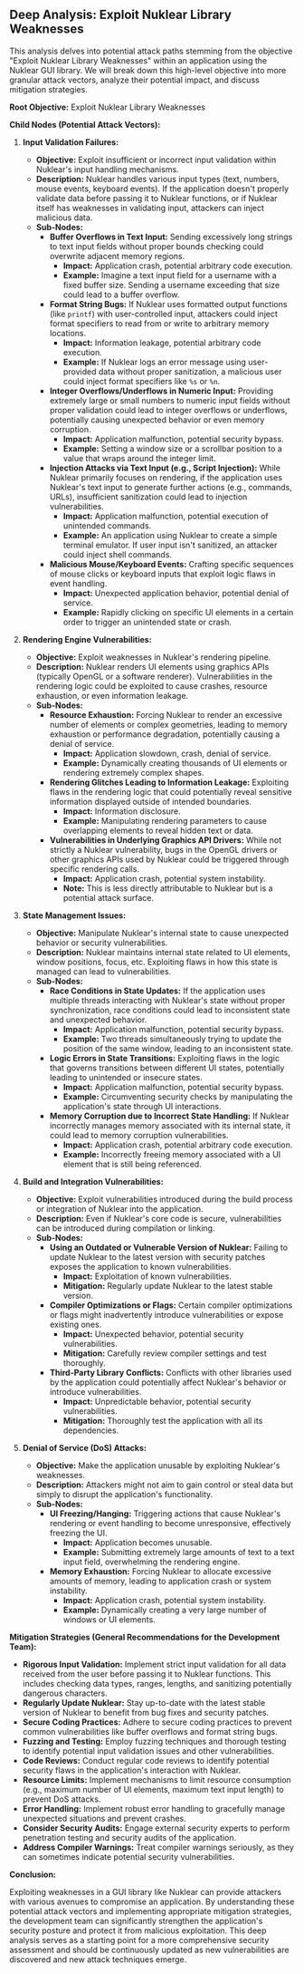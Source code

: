## Deep Analysis: Exploit Nuklear Library Weaknesses

This analysis delves into potential attack paths stemming from the objective "Exploit Nuklear Library Weaknesses" within an application using the Nuklear GUI library. We will break down this high-level objective into more granular attack vectors, analyze their potential impact, and discuss mitigation strategies.

**Root Objective:** Exploit Nuklear Library Weaknesses

**Child Nodes (Potential Attack Vectors):**

1. **Input Validation Failures:**
    * **Objective:**  Exploit insufficient or incorrect input validation within Nuklear's input handling mechanisms.
    * **Description:** Nuklear handles various input types (text, numbers, mouse events, keyboard events). If the application doesn't properly validate data before passing it to Nuklear functions, or if Nuklear itself has weaknesses in validating input, attackers can inject malicious data.
    * **Sub-Nodes:**
        * **Buffer Overflows in Text Input:**  Sending excessively long strings to text input fields without proper bounds checking could overwrite adjacent memory regions.
            * **Impact:** Application crash, potential arbitrary code execution.
            * **Example:**  Imagine a text input field for a username with a fixed buffer size. Sending a username exceeding that size could lead to a buffer overflow.
        * **Format String Bugs:** If Nuklear uses formatted output functions (like `printf`) with user-controlled input, attackers could inject format specifiers to read from or write to arbitrary memory locations.
            * **Impact:** Information leakage, potential arbitrary code execution.
            * **Example:**  If Nuklear logs an error message using user-provided data without proper sanitization, a malicious user could inject format specifiers like `%s` or `%n`.
        * **Integer Overflows/Underflows in Numeric Input:**  Providing extremely large or small numbers to numeric input fields without proper validation could lead to integer overflows or underflows, potentially causing unexpected behavior or even memory corruption.
            * **Impact:** Application malfunction, potential security bypass.
            * **Example:**  Setting a window size or a scrollbar position to a value that wraps around the integer limit.
        * **Injection Attacks via Text Input (e.g., Script Injection):** While Nuklear primarily focuses on rendering, if the application uses Nuklear's text input to generate further actions (e.g., commands, URLs), insufficient sanitization could lead to injection vulnerabilities.
            * **Impact:**  Application malfunction, potential execution of unintended commands.
            * **Example:**  An application using Nuklear to create a simple terminal emulator. If user input isn't sanitized, an attacker could inject shell commands.
        * **Malicious Mouse/Keyboard Events:**  Crafting specific sequences of mouse clicks or keyboard inputs that exploit logic flaws in event handling.
            * **Impact:**  Unexpected application behavior, potential denial of service.
            * **Example:**  Rapidly clicking on specific UI elements in a certain order to trigger an unintended state or crash.

2. **Rendering Engine Vulnerabilities:**
    * **Objective:** Exploit weaknesses in Nuklear's rendering pipeline.
    * **Description:** Nuklear renders UI elements using graphics APIs (typically OpenGL or a software renderer). Vulnerabilities in the rendering logic could be exploited to cause crashes, resource exhaustion, or even information leakage.
    * **Sub-Nodes:**
        * **Resource Exhaustion:**  Forcing Nuklear to render an excessive number of elements or complex geometries, leading to memory exhaustion or performance degradation, potentially causing a denial of service.
            * **Impact:** Application slowdown, crash, denial of service.
            * **Example:**  Dynamically creating thousands of UI elements or rendering extremely complex shapes.
        * **Rendering Glitches Leading to Information Leakage:**  Exploiting flaws in the rendering logic that could potentially reveal sensitive information displayed outside of intended boundaries.
            * **Impact:** Information disclosure.
            * **Example:**  Manipulating rendering parameters to cause overlapping elements to reveal hidden text or data.
        * **Vulnerabilities in Underlying Graphics API Drivers:** While not strictly a Nuklear vulnerability, bugs in the OpenGL drivers or other graphics APIs used by Nuklear could be triggered through specific rendering calls.
            * **Impact:** Application crash, potential system instability.
            * **Note:** This is less directly attributable to Nuklear but is a potential attack surface.

3. **State Management Issues:**
    * **Objective:** Manipulate Nuklear's internal state to cause unexpected behavior or security vulnerabilities.
    * **Description:** Nuklear maintains internal state related to UI elements, window positions, focus, etc. Exploiting flaws in how this state is managed can lead to vulnerabilities.
    * **Sub-Nodes:**
        * **Race Conditions in State Updates:** If the application uses multiple threads interacting with Nuklear's state without proper synchronization, race conditions could lead to inconsistent state and unexpected behavior.
            * **Impact:** Application malfunction, potential security bypass.
            * **Example:** Two threads simultaneously trying to update the position of the same window, leading to an inconsistent state.
        * **Logic Errors in State Transitions:**  Exploiting flaws in the logic that governs transitions between different UI states, potentially leading to unintended or insecure states.
            * **Impact:** Application malfunction, potential security bypass.
            * **Example:**  Circumventing security checks by manipulating the application's state through UI interactions.
        * **Memory Corruption due to Incorrect State Handling:**  If Nuklear incorrectly manages memory associated with its internal state, it could lead to memory corruption vulnerabilities.
            * **Impact:** Application crash, potential arbitrary code execution.
            * **Example:**  Incorrectly freeing memory associated with a UI element that is still being referenced.

4. **Build and Integration Vulnerabilities:**
    * **Objective:** Exploit vulnerabilities introduced during the build process or integration of Nuklear into the application.
    * **Description:**  Even if Nuklear's core code is secure, vulnerabilities can be introduced during compilation or linking.
    * **Sub-Nodes:**
        * **Using an Outdated or Vulnerable Version of Nuklear:**  Failing to update Nuklear to the latest version with security patches exposes the application to known vulnerabilities.
            * **Impact:**  Exploitation of known vulnerabilities.
            * **Mitigation:** Regularly update Nuklear to the latest stable version.
        * **Compiler Optimizations or Flags:**  Certain compiler optimizations or flags might inadvertently introduce vulnerabilities or expose existing ones.
            * **Impact:**  Unexpected behavior, potential security vulnerabilities.
            * **Mitigation:** Carefully review compiler settings and test thoroughly.
        * **Third-Party Library Conflicts:**  Conflicts with other libraries used by the application could potentially affect Nuklear's behavior or introduce vulnerabilities.
            * **Impact:**  Unpredictable behavior, potential security vulnerabilities.
            * **Mitigation:**  Thoroughly test the application with all its dependencies.

5. **Denial of Service (DoS) Attacks:**
    * **Objective:**  Make the application unusable by exploiting Nuklear's weaknesses.
    * **Description:**  Attackers might not aim to gain control or steal data but simply to disrupt the application's functionality.
    * **Sub-Nodes:**
        * **UI Freezing/Hanging:**  Triggering actions that cause Nuklear's rendering or event handling to become unresponsive, effectively freezing the UI.
            * **Impact:**  Application becomes unusable.
            * **Example:**  Submitting extremely large amounts of text to a text input field, overwhelming the rendering engine.
        * **Memory Exhaustion:**  Forcing Nuklear to allocate excessive amounts of memory, leading to application crash or system instability.
            * **Impact:**  Application crash, potential system instability.
            * **Example:**  Dynamically creating a very large number of windows or UI elements.

**Mitigation Strategies (General Recommendations for the Development Team):**

* **Rigorous Input Validation:** Implement strict input validation for all data received from the user before passing it to Nuklear functions. This includes checking data types, ranges, lengths, and sanitizing potentially dangerous characters.
* **Regularly Update Nuklear:** Stay up-to-date with the latest stable version of Nuklear to benefit from bug fixes and security patches.
* **Secure Coding Practices:** Adhere to secure coding practices to prevent common vulnerabilities like buffer overflows and format string bugs.
* **Fuzzing and Testing:** Employ fuzzing techniques and thorough testing to identify potential input validation issues and other vulnerabilities.
* **Code Reviews:** Conduct regular code reviews to identify potential security flaws in the application's interaction with Nuklear.
* **Resource Limits:** Implement mechanisms to limit resource consumption (e.g., maximum number of UI elements, maximum text input length) to prevent DoS attacks.
* **Error Handling:** Implement robust error handling to gracefully manage unexpected situations and prevent crashes.
* **Consider Security Audits:** Engage external security experts to perform penetration testing and security audits of the application.
* **Address Compiler Warnings:** Treat compiler warnings seriously, as they can sometimes indicate potential security vulnerabilities.

**Conclusion:**

Exploiting weaknesses in a GUI library like Nuklear can provide attackers with various avenues to compromise an application. By understanding these potential attack vectors and implementing appropriate mitigation strategies, the development team can significantly strengthen the application's security posture and protect it from malicious exploitation. This deep analysis serves as a starting point for a more comprehensive security assessment and should be continuously updated as new vulnerabilities are discovered and new attack techniques emerge.

